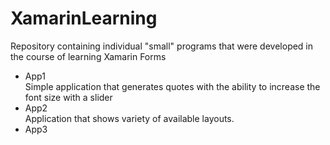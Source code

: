 # XamarinLearning
Repository containing individual "small" programs that were developed in the course of learning Xamarin Forms

- App1  
Simple application that generates quotes with the ability to increase the font size with a slider
- App2  
Application that shows variety of available layouts.
- App3  
